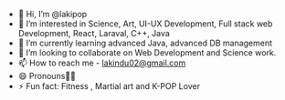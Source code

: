- 👋 Hi, I’m @lakipop
- 👀 I’m interested in Science, Art, UI-UX Development, Full stack web Development, React, Laraval, C++, Java
- 🌱 I’m currently learning advanced Java, advanced DB management 
- 💞️ I’m looking to collaborate on Web Development and Science work.
- 📫 How to reach me - lakindu02@gmail.com 
- 😄 Pronouns🧑‍🔬
- ⚡ Fun fact: Fitness , Martial art and K-POP Lover

<!---
lakipop/lakipop is a ✨ special ✨ repository because its `README.md` (this file) appears on your GitHub profile.
You can click the Preview link to take a look at your changes.
--->
